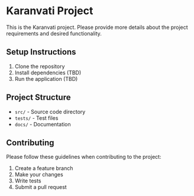# Karanvati Project

This is the Karanvati project. Please provide more details about the project requirements and desired functionality.

## Setup Instructions

1. Clone the repository
2. Install dependencies (TBD)
3. Run the application (TBD)

## Project Structure

- `src/` - Source code directory
- `tests/` - Test files
- `docs/` - Documentation

## Contributing

Please follow these guidelines when contributing to the project:
1. Create a feature branch
2. Make your changes
3. Write tests
4. Submit a pull request
